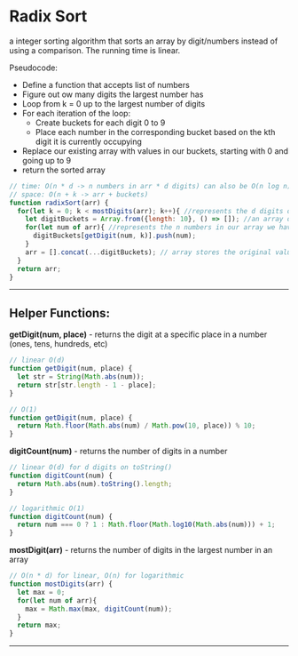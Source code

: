 # Radix Sort

a integer sorting algorithm that sorts an array by digit/numbers instead of using a comparison. The running time is linear.

Pseudocode:

* Define a function that accepts list of numbers
* Figure out ow many digits the largest number has
* Loop from k = 0 up to the largest number of digits
* For each iteration of the loop:
  * Create buckets for each digit 0 to 9
  * Place each number in the corresponding bucket based on the kth digit it is currently occupying
* Replace our existing array with values in our buckets, starting with 0 and going up to 9
* return the sorted array


```js
// time: O(n * d -> n numbers in arr * d digits) can also be O(n log n) if the data is unique and randomly distributed
// space: O(n + k -> arr + buckets)
function radixSort(arr) {
  for(let k = 0; k < mostDigits(arr); k++){ //represents the d digits of a number
    let digitBuckets = Array.from({length: 10}, () => []); //an array of 10 empty arrays (k bucket size)
    for(let num of arr){ //represents the n numbers in our array we have to compare 
      digitBuckets[getDigit(num, k)].push(num);
    }
    arr = [].concat(...digitBuckets); // array stores the original values (n)
  }
  return arr;
}
```
-----------------------------------------------------------------------------------------------------------
## Helper Functions:

**getDigit(num, place)** - returns the digit at a specific place in a number  (ones, tens, hundreds, etc)

```js
// linear O(d)
function getDigit(num, place) {
  let str = String(Math.abs(num));
  return str[str.length - 1 - place];
}

// O(1)
function getDigit(num, place) {
  return Math.floor(Math.abs(num) / Math.pow(10, place)) % 10;
}
```
**digitCount(num)** - returns the number of digits in a number

```js
// linear O(d) for d digits on toString()
function digitCount(num) {
  return Math.abs(num).toString().length;
}

// logarithmic O(1)
function digitCount(num) {
  return num === 0 ? 1 : Math.floor(Math.log10(Math.abs(num))) + 1;
}
```

**mostDigit(arr)** - returns the number of digits in the largest number in an array

```js
// O(n * d) for linear, O(n) for logarithmic
function mostDigits(arr) {
  let max = 0;
  for(let num of arr){
    max = Math.max(max, digitCount(num));
  }
  return max;
}
```
-----------------------------------------------------------------------------------------------------------

